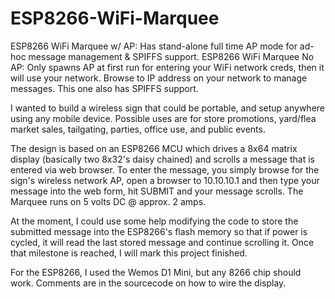 # ESP8266-WiFi-Marquee
ESP8266 WiFi Marquee w/ AP:  Has stand-alone full time AP mode for ad-hoc message management & SPIFFS support.
ESP8266 WiFi Marquee No AP:  Only spawns AP at first run for entering your WiFi network creds, then it will use your network.  Browse to IP address on your network to manage messages.  This one also has SPIFFS support.



I wanted to build a wireless sign that could be portable, and setup anywhere using any mobile device. Possible uses are for store promotions, yard/flea market sales, tailgating, parties, office use, and public events.

The design is based on an ESP8266 MCU which drives a 8x64 matrix display (basically two 8x32's daisy chained) and scrolls a message that is entered via web browser. To enter the message, you simply browse for the sign's wireless network AP, open a browser to 10.10.10.1 and then type your message into the web form, hit SUBMIT and your message scrolls. The Marquee runs on 5 volts DC @ approx. 2 amps.

At the moment, I could use some help modifying the code to store the submitted message into the ESP8266's flash memory so that if power is cycled, it will read the last stored message and continue scrolling it. Once that milestone is reached, I will mark this project finished.

For the ESP8266, I used the Wemos D1 Mini, but any 8266 chip should work. Comments are in the sourcecode on how to wire the display.
